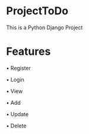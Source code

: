 # ProjectToDo

This is a Python Django Project

# Features 
•	Register 

•	Login

•	View

•	Add

•	Update

•	Delete


